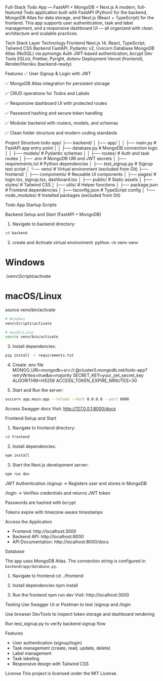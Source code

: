 Full-Stack Todo App — FastAPI + MongoDB + Next.js
A modern, full-featured Todo application built with FastAPI (Python) for the backend, MongoDB Atlas for data storage, and Next.js (React + TypeScript) for the frontend. This app supports user authentication, task and label management, and a responsive dashboard UI — all organized with clean architecture and scalable practices.

Tech Stack
Layer	    Technology
Frontend	Next.js 14, React, TypeScript, Tailwind CSS
Backend	    FastAPI, Pydantic v2, Uvicorn
Database	MongoDB Atlas (NoSQL) via pymongo
Auth	    JWT-based authentication, bcrypt
Dev Tools	ESLint, Prettier, Pyright, dotenv
Deployment	Vercel (frontend), Render/Heroku (backend-ready)

Features
✅ User Signup & Login with JWT

✅ MongoDB Atlas integration for persistent storage

✅ CRUD operations for Todos and Labels

✅ Responsive dashboard UI with protected routes

✅ Password hashing and secure token handling

✅ Modular backend with routers, models, and schemas

✅ Clean folder structure and modern coding standards

Project Structure
todo-app/
├── backend/
│   ├── app/
│   │   ├── main.py            # FastAPI app entry point
│   │   ├── database.py        # MongoDB connection logic
│   │   ├── models/            # Pydantic schemas
│   │   ├── routes/            # Auth and task routes
│   ├── .env                   # MongoDB URI and JWT secrets
│   ├── requirements.txt       # Python dependencies
│   ├── test_signup.py         # Signup test script
│   └── venv/                  # Virtual environment (excluded from Git)
├── frontend/
│   ├── components/            # Reusable UI components
│   ├── pages/                 # login.tsx, signup.tsx, dashboard.tsx
│   ├── public/                # Static assets
│   ├── styles/                # Tailwind CSS
│   ├── utils/                 # Helper functions
│   ├── package.json           # Frontend dependencies
│   ├── tsconfig.json          # TypeScript config
│   └── node_modules/          # Installed packages (excluded from Git)


Todo App Startup Scripts

Backend Setup and Start (FastAPI + MongoDB)

1. Navigate to backend directory:
```bash
cd backend
```

2. create and Activate virtual environment:
python -m venv venv
# Windows
.\venv\Scripts\activate
# macOS/Linux
source venv/bin/activate

```bash
# Windows
venv\Scripts\activate

# macOS/Linux
source venv/bin/activate
```

3. Install dependencies:
```bash
pip install -r requirements.txt
```
4. Create .env file
MONGO_URI=mongodb+srv://<username>:<password>@cluster0.mongodb.net/todo-app?retryWrites=true&w=majority
SECRET_KEY=your_jwt_secret_key
ALGORITHM=HS256
ACCESS_TOKEN_EXPIRE_MINUTES=30

5. Start and Run the server:
```bash
uvicorn app.main:app --reload --host 0.0.0.0 --port 8000
```
Access Swagger docs
Visit: http://127.0.0.1:8000/docs

Frontend Setup and Start

1. Navigate to frontend directory:
```bash
cd frontend
```

2. Install dependencies:
```bash
npm install
```

3. Start the Next.js development server:
```bash
npm run dev
```

JWT Authentication
/signup → Registers user and stores in MongoDB

/login → Verifies credentials and returns JWT token

Passwords are hashed with bcrypt

Tokens expire with timezone-aware timestamps

Access the Application

- Frontend: http://localhost:3000
- Backend API: http://localhost:8000
- API Documentation: http://localhost:8000/docs

Database

The app uses MongoDB Atlas. The connection string is configured in `backend/app/database.py`.

1. Navigate to frontend
cd ../frontend

2. Install dependencies
npm install

3. Run the frontend
npm run dev
Visit: http://localhost:3000

Testing
Use Swagger UI or Postman to test /signup and /login

Use browser DevTools to inspect token storage and dashboard rendering

Run test_signup.py to verify backend signup flow

Features

- User authentication (signup/login)
- Task management (create, read, update, delete)
- Label management
- Task labeling
- Responsive design with Tailwind CSS

License
This project is licensed under the MIT License.